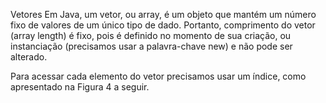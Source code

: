 Vetores
Em Java, um vetor, ou array, é um objeto que mantém um número fixo de valores de um único tipo de dado. Portanto, comprimento do vetor (array length) é fixo, pois é definido no momento de sua criação, ou instanciação (precisamos usar a palavra-chave new) e não pode ser alterado.

Para acessar cada elemento do vetor precisamos usar um índice, como apresentado na Figura 4 a seguir.